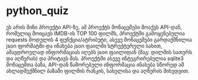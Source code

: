 # python_quiz
ეს არის მინი პროექტი API-ზე, ამ პროექტს მონაცემები  მოაქვს API-დან, რომელიც მოიცავს IMDB-ის TOP 100 ფილმს, პროექტში გამოყენებულია requests მოდულის 4 ფუნქცია/ატრიბუტი, ასევე მონაცემები გარდაქმნილია json ფორმატში და ინახება json ფაილში სტრუქტურული სახით, ამავდროულად ინფორმაციას იღებს json ფაილიდან (მაგ: დილმის სათურს და აღწერას) და პრიტავს მას. 
პროექტში ასევე ინტეგრირებულია sqlite3 მონაცემთა ბაზა, API-დან წამორებული ინფორმაცია ინახება სწორედ ამ ახლადშექმნილ ბაზაში ფილმის რანკის, სახელისა და აღწერის მიხედვით.
